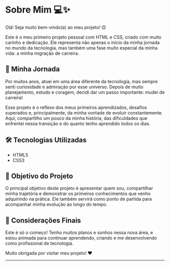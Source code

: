 # Sobre Mim 💻✨

Olá! Seja muito bem-vindo(a) ao meu projeto! 😊

Este é o meu primeiro projeto pessoal com HTML e CSS, criado com muito carinho e dedicação. Ele representa não apenas o início da minha jornada no mundo da tecnologia, mas também uma fase muito especial da minha vida: a minha migração de carreira.

## 🌱 Minha Jornada

Por muitos anos, atuei em uma área diferente da tecnologia, mas sempre senti curiosidade e admiração por esse universo. Depois de muito planejamento, estudo e coragem, decidi dar um passo importante: mudei de carreira!

Esse projeto é o reflexo dos meus primeiros aprendizados, desafios superados e, principalmente, da minha vontade de evoluir constantemente. Aqui, compartilho um pouco da minha história, das dificuldades que enfrentei nessa transição e do quanto tenho aprendido todos os dias.

## 🛠️ Tecnologias Utilizadas

- HTML5
- CSS3

## 📌 Objetivo do Projeto

O principal objetivo deste projeto é apresentar quem sou, compartilhar minha trajetória e demonstrar os primeiros conhecimentos que venho adquirindo na prática. Ele também servirá como ponto de partida para acompanhar minha evolução ao longo do tempo.

## 💬 Considerações Finais

Este é só o começo! Tenho muitos planos e sonhos nessa nova área, e estou animada para continuar aprendendo, criando e me desenvolvendo como profissional de tecnologia.

Muito obrigada por visitar meu projeto! ❤️

---
